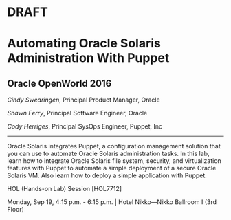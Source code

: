 # DRAFT

# Automating Oracle Solaris Administration With Puppet

## Oracle OpenWorld 2016

_Cindy Swearingen_, Principal Product Manager, Oracle

_Shawn Ferry_, Principal Software Engineer, Oracle

_Cody Herriges_, Principal SysOps Engineer, Puppet, Inc



---



Oracle Solaris integrates Puppet, a configuration management solution that you
can use to automate Oracle Solaris administration tasks. In this lab, learn how
to integrate Oracle Solaris file system, security, and virtualization features
with Puppet to automate a simple deployment of a secure Oracle Solaris VM. Also
learn how to deploy a simple application with Puppet.

HOL \(Hands-on Lab\) Session \[HOL7712\]

Monday, Sep 19, 4:15 p.m. - 6:15 p.m. \| Hotel Nikko—Nikko Ballroom I \(3rd Floor\)

